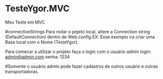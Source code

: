 # TesteYgor.MVC
Meu Teste em MVC

#connectionStrings
Para rodar o pejeto local, altere a Connection string (DefaultConnection) dentro de Web.config 
EX: <add name="DefaultConnection" providerName="System.Data.SqlClient" connectionString="Data Source=.;Initial Catalog=TesteYgor;Integrated Security=True;" />
Esse exemplo ira criar uma Base local com o Nome (TesteYgor).

Para comecar a utilizar o projeto faça o login com o usuário admin 
login: admin@admin.com
senha: 1234

#Somente o usuário admin pode fazer cadastros de outros usuário e outras transportadoras.
